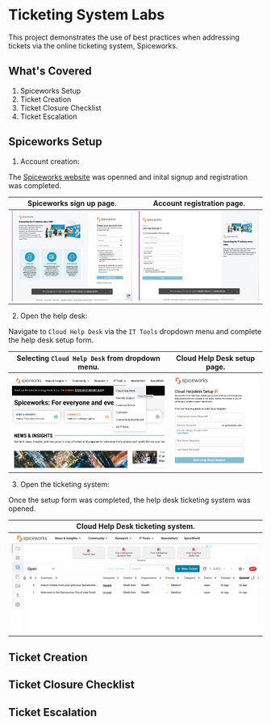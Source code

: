 # Ticketing System Labs

This project demonstrates the use of best practices when addressing tickets via the online ticketing system, Spiceworks.

## What's Covered

1. Spiceworks Setup
2. Ticket Creation
3. Ticket Closure Checklist
4. Ticket Escalation

## Spiceworks Setup

1. Account creation: 

The [Spiceworks website](https://www.spiceworks.com) was openned and inital signup and registration was completed.

| Spiceworks sign up page.                     								|Account registration page.                   								  |
| ------------------------------------------------------------------------------------- |-------------------------------------------------------------------------------------|
| ![](./Screenshots/1%20login.png)                 						|![](./Screenshots/2%20registration.png)                					  |

2. Open the help desk:

Navigate to `Cloud Help Desk` via the `IT Tools` dropdown menu and complete the help desk setup form.

| Selecting `Cloud Help Desk` from dropdown menu.                     								|Cloud Help Desk setup page.                   								  |
| ------------------------------------------------------------------------------------- |-------------------------------------------------------------------------------------|
| ![](./Screenshots/3%20cloud%20help%20desk.png)                 						|![](./Screenshots/4%20help%20desk%20setup.png)                					  |

3. Open the ticketing system:

Once the setup form was completed, the help desk ticketing system was opened.

| Cloud Help Desk ticketing system.                     |
| ------------------------------------------------------------------------------------- |
| ![](./Screenshots/5%20initial%20helpdesk%20screen'.png)                 |

## Ticket Creation

## Ticket Closure Checklist

## Ticket Escalation
